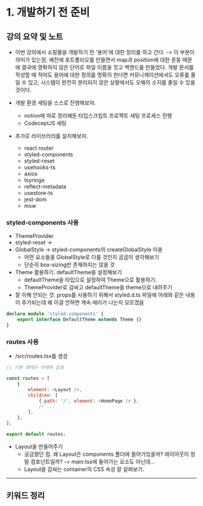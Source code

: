 # 1. 개발하기 전 준비

## 강의 요약 및 노트

- 이번 강의에서 쇼핑몰을 개발하기 전 '용어'에 대한 정리를 하고 간다. -> 이 부분이 의미가 있는점. 예전에 포트폴리오를 만들면서 map과 position에 대한 혼동 때문에 결국에 명확하지 않은 단어로 파일 이름을 짓고 백엔드를 만들었다. 개발 문서를 작성할 때 적어도 용어에 대한 정의를 명확히 한다면 커뮤니케이션에서도 오류를 줄일 수 있고, 시스템이 완전히 분리되지 않은 상황에서도 오해의 소지를 줄일 수 있을 것이다.

- 개발 환경 세팅을 스스로 진행해보자.
    - notion에 따로 정리해둔 타입스크립트 프로젝트 세팅 프로세스 진행
    - CodeceptJS 세팅
- 추가로 라이브러리를 설치해보자.
    - react router
    - styled-components
    - styled-reset
    - usehooks-ts
    - axios
    - tsyringe
    - reflect-metadata
    - usestore-ts
    - jest-dom
    - msw

### styled-components 사용

- ThemeProvider
- styled-reset -> <Reset />
- GlobalStyle -> styled-components의 createGlobalStyle 이용
    - 어떤 요소들을 GlobalStyle로 다룰 것인지 곰곰이 생각해보기
    - 단순히 box-sizing만 존재하지는 않을 것
- Theme 활용하기. defaultTheme을 설정해보기
    - defaultTheme을 타입으로 설정하여 Theme으로 활용하기.
    - ThemeProvider로 감싸고 defaultTheme을 theme으로 내려주기
- 잘 이해 안되는 것. props를 사용하기 위해서 styled.d.ts 파일에 아래와 같은 내용이 추가되는데 왜 이걸 안하면 계속 에러가 나는지 모르겠음

```typescript
declare module 'styled-components' {
    export interface DefaultTheme extends Theme {}
}
```

### routes 사용

- /src/routes.tsx를 생성

```javascript
// 기본 형태는 아래와 같음

const routes = [
    {
        element: <Layout />,
        children: [
            { path: '/', element: <HomePage /> },
            // ...
        ],
    },
];

export default routes;
```

- Layout을 만들어주기
    - 궁금했던 점. 왜 Layout은 components 폴더에 들어가있을까? 레이아웃이 정말 컴포넌트일까? -> main.tsx에 들어가는 요소도 아닌데...
    - Layout을 감싸는 container의 CSS 속성 잘 살펴보기. 


<hr />

## 키워드 정리
